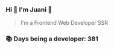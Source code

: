 ### Hi 👋 I&#39;m Juani 🦁

> I&#39;m a Frontend Web Developer SSR

### 📚 Days being a developer: 381
